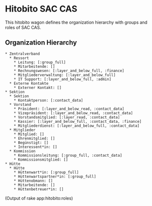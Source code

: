 # Hitobito SAC CAS

This hitobito wagon defines the organization hierarchy with groups and roles
of SAC CAS.


## Organization Hierarchy

```
* Zentralverband
  * Ressort
    * Leitung: [:group_full]
    * Mitarbeitende: []
    * Rechnungswesen: [:layer_and_below_full, :finance]
    * Mitgliederverwaltung: [:layer_and_below_full]
    * IT Support: [:layer_and_below_full, :admin]
  * Externe Kontakte
    * Externer Kontakt: []
* Sektion
  * Sektion
    * Kontaktperson: [:contact_data]
  * Vorstand
    * Präsident: [:layer_and_below_read, :contact_data]
    * Vizepräsident: [:layer_and_below_read, :contact_data]
    * Vorstandsmitglied: [:layer_read, :contact_data]
    * Kassier: [:layer_and_below_full, :contact_data, :finance]
    * Mitgliederdienst: [:layer_and_below_full, :contact_data]
  * Mitglieder
    * Mitglied: []
    * Ehrenmitglied: []
    * Begünstigt: []
    * Interessent*in: []
  * Kommission
    * Kommissionsleitung: [:group_full, :contact_data]
    * Kommissionsmitglied: []
* Hütte
  * Hütte
    * Hüttenwart*in: [:group_full]
    * Hüttenwartspartner*in: [:group_full]
    * Hüttenobmann: []
    * Mitarbeitende: []
    * Hüttenbetreuer*in: []
```

(Output of rake app:hitobito:roles)
